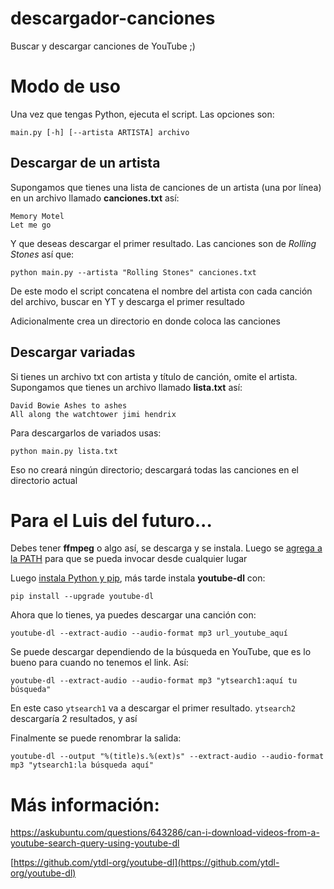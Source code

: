 # descargador-canciones

Buscar y descargar canciones de YouTube ;)
# Modo de uso
Una vez que tengas Python, ejecuta el script. Las opciones son:

    main.py [-h] [--artista ARTISTA] archivo
## Descargar de un artista
Supongamos que tienes una lista de canciones de un artista (una por línea) en un archivo llamado **canciones.txt** así:

    Memory Motel
    Let me go

Y que deseas descargar el primer resultado. Las canciones son de *Rolling Stones* así que:

    python main.py --artista "Rolling Stones" canciones.txt

De este modo el script concatena el nombre del artista con cada canción del archivo, buscar en YT y descarga el primer resultado

Adicionalmente crea un directorio en donde coloca las canciones
## Descargar variadas
Si tienes un archivo txt con artista y título de canción, omite el artista. Supongamos que tienes un archivo llamado **lista.txt** así:

    David Bowie Ashes to ashes
    All along the watchtower jimi hendrix

Para descargarlos de variados usas:

    python main.py lista.txt

Eso no creará ningún directorio; descargará todas las canciones en el directorio actual


# Para el Luis del futuro...

Debes tener **ffmpeg** o algo así, se descarga y se instala. Luego se [agrega a la PATH](https://parzibyte.me/blog/2017/12/21/agregar-directorio-path-windows/) para que se pueda invocar desde cualquier lugar

Luego [instala Python y pip](https://parzibyte.me/blog/2019/10/08/instalar-python-pip-64-bits-windows/), más tarde instala **youtube-dl** con:

    pip install --upgrade youtube-dl

  

Ahora que lo tienes, ya puedes descargar una canción con:

  

    youtube-dl --extract-audio --audio-format mp3 url_youtube_aquí

  

Se puede descargar dependiendo de la búsqueda en YouTube, que es lo bueno para cuando no tenemos el link. Así:

    youtube-dl --extract-audio --audio-format mp3 "ytsearch1:aquí tu búsqueda"

  

En este caso `ytsearch1` va a descargar el primer resultado. `ytsearch2` descargaría 2 resultados, y así

  

Finalmente se puede renombrar la salida:

    youtube-dl --output "%(title)s.%(ext)s" --extract-audio --audio-format mp3 "ytsearch1:la búsqueda aquí"

  

# Más información: 

https://askubuntu.com/questions/643286/can-i-download-videos-from-a-youtube-search-query-using-youtube-dl

[https://github.com/ytdl-org/youtube-dl](https://github.com/ytdl-org/youtube-dl)
